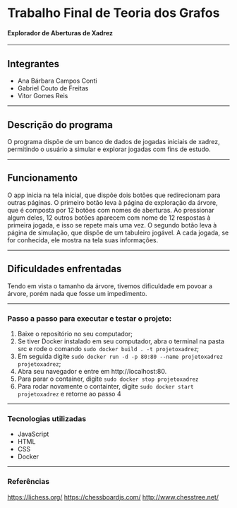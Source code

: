 # Trabalho Final de Teoria dos Grafos

#### Explorador de Aberturas de Xadrez
***
## Integrantes
* Ana Bárbara Campos Conti
* Gabriel Couto de Freitas
* Vitor Gomes Reis

***

## Descrição do programa
O programa dispõe de um banco de dados de jogadas iniciais de xadrez, permitindo o usuário a simular e explorar jogadas com fins de estudo.

***
## Funcionamento
O app inicia na tela inicial, que dispõe dois botões que redirecionam para outras páginas. 
O primeiro botão leva à página de exploração da árvore, que é composta por 12 botões com nomes de aberturas. Ao pressionar algum deles, 12 outros botões aparecem com nome de 12 respostas à primeira jogada, e isso se repete mais uma vez.
O segundo botão leva à página de simulação, que dispõe de um tabuleiro jogável. A cada jogada, se for conhecida, ele mostra na tela suas informações.

***
## Dificuldades enfrentadas
Tendo em vista o tamanho da árvore, tivemos dificuldade em povoar a árvore, porém nada que fosse um impedimento.

***
### Passo a passo para executar e testar o projeto:

1. Baixe o repositório no seu computador;
2. Se tiver Docker instalado em seu computador, abra o terminal na pasta src e rode o comando ```sudo docker build . -t projetoxadrez```;
3. Em seguida digite ```sudo docker run -d -p 80:80 --name projetoxadrez projetoxadrez```;
4. Abra seu navegador e entre em http://localhost:80.
5. Para parar o container, digite ```sudo docker stop projetoxadrez```
6. Para rodar novamente o containter, digite ```sudo docker start projetoxadrez``` e retorne ao passo 4

***
### Tecnologias utilizadas
- JavaScript
- HTML
- CSS
- Docker
***
### Referências
https://lichess.org/
https://chessboardjs.com/
http://www.chesstree.net/
